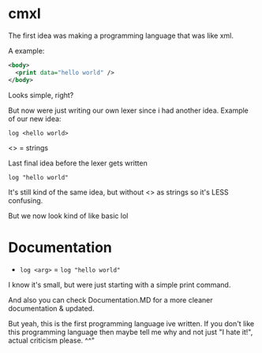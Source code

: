 # cmxl
The first idea was making a programming language that was like xml.







A example:
```xml
<body>
  <print data="hello world" />
</body>
```
Looks simple, right?






But now were just writing our own lexer since i had another idea.
Example of our new idea:








```
log <hello world>
```



<> = strings 













Last final idea before the lexer gets written 



```
log "hello world"
```




It's still kind of the same idea, but without <> as strings so it's LESS confusing.





But we now look kind of like basic lol















Documentation
==============
* `log <arg>` = `log "hello world"`




I know it's small, but were just starting with a simple print command.



And also you can check Documentation.MD for a more cleaner documentation & updated.











But yeah, this is the first programming language ive written. If you don't like this programming language then maybe tell me why and not just "I hate it!", actual criticism please. ^^"
